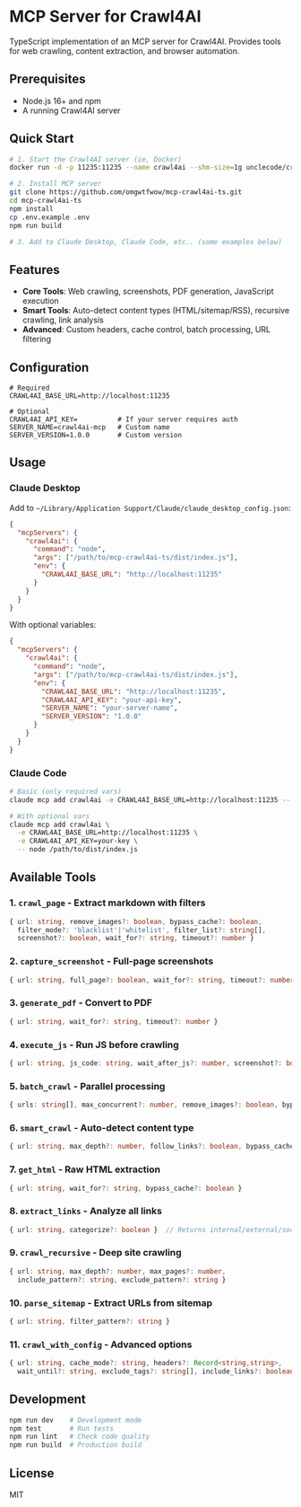 # MCP Server for Crawl4AI

TypeScript implementation of an MCP server for Crawl4AI. Provides tools for web crawling, content extraction, and browser automation.

## Prerequisites

- Node.js 16+ and npm
- A running Crawl4AI server

## Quick Start

```bash
# 1. Start the Crawl4AI server (ie, Docker)
docker run -d -p 11235:11235 --name crawl4ai --shm-size=1g unclecode/crawl4ai:latest

# 2. Install MCP server
git clone https://github.com/omgwtfwow/mcp-crawl4ai-ts.git
cd mcp-crawl4ai-ts
npm install
cp .env.example .env
npm run build

# 3. Add to Claude Desktop, Claude Code, etc.. (some examples below)
```

## Features

- **Core Tools**: Web crawling, screenshots, PDF generation, JavaScript execution
- **Smart Tools**: Auto-detect content types (HTML/sitemap/RSS), recursive crawling, link analysis
- **Advanced**: Custom headers, cache control, batch processing, URL filtering

## Configuration

```env
# Required
CRAWL4AI_BASE_URL=http://localhost:11235

# Optional
CRAWL4AI_API_KEY=          # If your server requires auth
SERVER_NAME=crawl4ai-mcp   # Custom name
SERVER_VERSION=1.0.0       # Custom version
```

## Usage

### Claude Desktop

Add to `~/Library/Application Support/Claude/claude_desktop_config.json`:

```json
{
  "mcpServers": {
    "crawl4ai": {
      "command": "node",
      "args": ["/path/to/mcp-crawl4ai-ts/dist/index.js"],
      "env": {
        "CRAWL4AI_BASE_URL": "http://localhost:11235"
      }
    }
  }
}
```

With optional variables:

```json
{
  "mcpServers": {
    "crawl4ai": {
      "command": "node",
      "args": ["/path/to/mcp-crawl4ai-ts/dist/index.js"],
      "env": {
        "CRAWL4AI_BASE_URL": "http://localhost:11235",
        "CRAWL4AI_API_KEY": "your-api-key",
        "SERVER_NAME": "your-server-name",
        "SERVER_VERSION": "1.0.0"
      }
    }
  }
}
```

### Claude Code

```bash
# Basic (only required vars)
claude mcp add crawl4ai -e CRAWL4AI_BASE_URL=http://localhost:11235 -- node /path/to/dist/index.js

# With optional vars
claude mcp add crawl4ai \
  -e CRAWL4AI_BASE_URL=http://localhost:11235 \
  -e CRAWL4AI_API_KEY=your-key \
  -- node /path/to/dist/index.js
```

## Available Tools

### 1. `crawl_page` - Extract markdown with filters
```typescript
{ url: string, remove_images?: boolean, bypass_cache?: boolean, 
  filter_mode?: 'blacklist'|'whitelist', filter_list?: string[],
  screenshot?: boolean, wait_for?: string, timeout?: number }
```

### 2. `capture_screenshot` - Full-page screenshots
```typescript
{ url: string, full_page?: boolean, wait_for?: string, timeout?: number }
```

### 3. `generate_pdf` - Convert to PDF
```typescript
{ url: string, wait_for?: string, timeout?: number }
```

### 4. `execute_js` - Run JS before crawling
```typescript
{ url: string, js_code: string, wait_after_js?: number, screenshot?: boolean }
```

### 5. `batch_crawl` - Parallel processing
```typescript
{ urls: string[], max_concurrent?: number, remove_images?: boolean, bypass_cache?: boolean }
```

### 6. `smart_crawl` - Auto-detect content type
```typescript
{ url: string, max_depth?: number, follow_links?: boolean, bypass_cache?: boolean }
```

### 7. `get_html` - Raw HTML extraction
```typescript
{ url: string, wait_for?: string, bypass_cache?: boolean }
```

### 8. `extract_links` - Analyze all links
```typescript
{ url: string, categorize?: boolean }  // Returns internal/external/social/etc
```

### 9. `crawl_recursive` - Deep site crawling
```typescript
{ url: string, max_depth?: number, max_pages?: number, 
  include_pattern?: string, exclude_pattern?: string }
```

### 10. `parse_sitemap` - Extract URLs from sitemap
```typescript
{ url: string, filter_pattern?: string }
```

### 11. `crawl_with_config` - Advanced options
```typescript
{ url: string, cache_mode?: string, headers?: Record<string,string>,
  wait_until?: string, exclude_tags?: string[], include_links?: boolean }
```

## Development

```bash
npm run dev    # Development mode
npm test       # Run tests
npm run lint   # Check code quality
npm run build  # Production build
```

## License

MIT